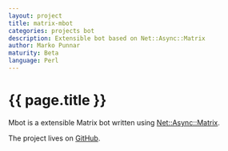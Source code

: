 ```yaml
---
layout: project
title: matrix-mbot
categories: projects bot
description: Extensible bot based on Net::Async::Matrix
author: Marko Punnar
maturity: Beta
language: Perl
---
```


# {{ page.title }}
Mbot is a extensible Matrix bot written using [Net::Async::Matrix](https://metacpan.org/release/Net-Async-Matrix).

The project lives on [GitHub](https://github.com/aretaja/matrix_mbot).
